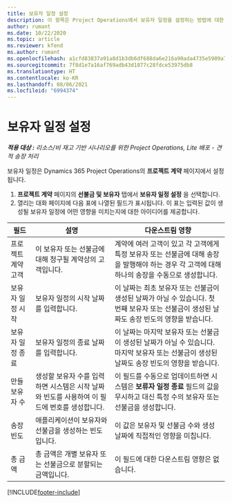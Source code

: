 ```yaml
---
title: 보유자 일정 설정
description: 이 항목은 Project Operations에서 보유자 일정을 설정하는 방법에 대한 정보를 제공합니다.
author: rumant
ms.date: 10/22/2020
ms.topic: article
ms.reviewer: kfend
ms.author: rumant
ms.openlocfilehash: a1cfd83837a91a8d1b3db6df688da6e216a90ada4735e5909a7e8cb26b87247d
ms.sourcegitcommit: 7f8d1e7a16af769adb43d1877c28fdce53975db8
ms.translationtype: HT
ms.contentlocale: ko-KR
ms.lasthandoff: 08/06/2021
ms.locfileid: "6994374"
---
```

# <a name="set-up-a-retainer-schedule"></a>보유자 일정 설정

_**적용 대상 :** 리소스/비 재고 기반 시나리오를 위한 Project Operations, Lite 배포 - 견적 송장 처리_

보유자 일정은 Dynamics 365 Project Operations의 **프로젝트 계약** 페이지에서 설정됩니다.

1. **프로젝트 계약** 페이지의 **선불금 및 보유자** 탭에서 **보유자 일정 설정** 을 선택합니다.
2. 열리는 대화 페이지에 다음 표에 나열된 필드가 표시됩니다. 이 표는 입력된 값이 생성될 보유자 일정에 어떤 영향을 미치는지에 대한 아이디어를 제공합니다.

| 필드 | 설명 | 다운스트림 영향 |
| --- | --- | --- |
| 프로젝트 계약 고객 | 이 보유자 또는 선불금에 대해 청구될 계약상의 고객입니다. | 계약에 여러 고객이 있고 각 고객에게 특정 보유자 또는 선불금에 대해 송장을 발행해야 하는 경우 각 고객에 대해 하나의 송장을 수동으로 생성합니다. |
| 보유자 일정 시작 | 보유자 일정의 시작 날짜를 입력합니다. | 이 날짜는 최초 보유자 또는 선불금이 생성된 날짜가 아닐 수 있습니다. 첫 번째 보유자 또는 선불금이 생성된 날짜도 송장 빈도의 영향을 받습니다. |
| 보유자 일정 종료 | 보유자 일정의 종료 날짜를 입력합니다. | 이 날짜는 마지막 보유자 또는 선불금이 생성된 날짜가 아닐 수 있습니다. 마지막 보유자 또는 선불금이 생성된 날짜도 송장 빈도의 영향을 받습니다. |
| 만들 보유자 수 | 생성할 보유자 수를 입력하면 시스템은 시작 날짜와 빈도를 사용하여 이 필드에 번호를 생성합니다. | 이 필드를 수동으로 업데이트하면 시스템은 **보류자 일정 종료** 필드의 값을 무시하고 대신 특정 수의 보유자 또는 선불금을 생성합니다. |
| 송장 빈도 | 애플리케이션이 보유자와 선불금을 생성하는 빈도입니다. | 이 값은 보유자 및 선불금 수와 생성 날짜에 직접적인 영향을 미칩니다. |
| 총 금액 | 총 금액은 개별 보유자 또는 선불금으로 분할되는 금액입니다. | 이 필드에 대한 다운스트림 영향은 없습니다. |


[!INCLUDE[footer-include](../../includes/footer-banner.md)]